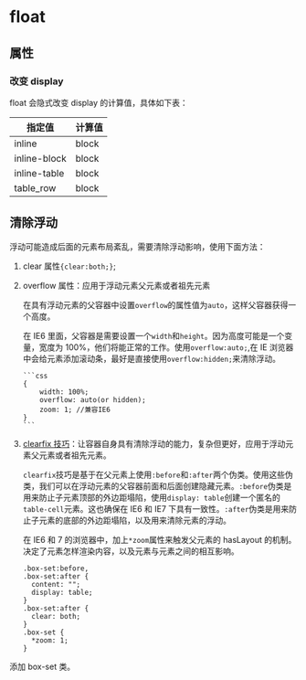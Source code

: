 # float

## 属性

### 改变 display

float 会隐式改变 display 的计算值，具体如下表：

| 指定值       | 计算值 |
| ------------ | ------ |
| inline       | block  |
| inline-block | block  |
| inline-table | block  |
| table_row    | block  |

## 清除浮动

浮动可能造成后面的元素布局紊乱，需要清除浮动影响，使用下面方法：

1.  clear 属性`{clear:both;}`;

2.  overflow 属性：应用于浮动元素父元素或者祖先元素

    在具有浮动元素的父容器中设置`overflow`的属性值为`auto`，这样父容器获得一个高度。

    在 IE6 里面，父容器是需要设置一个`width`和`height`。因为高度可能是一个变量，宽度为 100%，他们将能正常的工作。使用`overflow:auto;`,在 IE 浏览器中会给元素添加滚动条，最好是直接使用`overflow:hidden;`来清除浮动。

        ```css
        {
        	width: 100%;
        	overflow: auto(or hidden);
        	zoom: 1; //兼容IE6
        }
        ```

3.  [clearfix 技巧](http://www.w3cplus.com/css/advanced-html-css-lesson2-detailed-css-positioning.html)：让容器自身具有清除浮动的能力，复杂但更好，应用于浮动元素父元素或者祖先元素。

    `clearfix`技巧是基于在父元素上使用`:before`和`:after`两个伪类。使用这些伪类，我们可以在浮动元素的父容器前面和后面创建隐藏元素。`:before`伪类是用来防止子元素顶部的外边距塌陷，使用`display: table`创建一个匿名的`table-cell`元素。这也确保在 IE6 和 IE7 下具有一致性。`:after`伪类是用来防止子元素的底部的外边距塌陷，以及用来清除元素的浮动。

    在 IE6 和 7 的浏览器中，加上`*zoom`属性来触发父元素的 hasLayout 的机制。决定了元素怎样渲染内容，以及元素与元素之间的相互影响。

        .box-set:before,
        .box-set:after {
          content: "";
          display: table;
        }
        .box-set:after {
          clear: both;
        }
        .box-set {
          *zoom: 1;
        }

添加 box-set 类。
